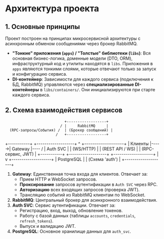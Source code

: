 # Архитектура проекта

## 1. Основные принципы

Проект построен на принципах микросервисной архитектуры с асинхронным обменом сообщениями через брокер RabbitMQ.

* **"Тонкие" приложения (`apps`) / "Толстые" библиотеки (`libs`)**: Вся основная бизнес-логика, доменные модели (DTO, ORM), инфраструктурный код и утилиты находятся в `libs`. Приложения в `apps` являются тонкими слоями, которые отвечают только за запуск и конфигурацию сервиса.
* **DI-контейнер**: Зависимости для каждого сервиса (подключения к БД, RabbitMQ) управляются через **специализированные DI-контейнеры** в `libs/containers/`. Они инициализируются при старте каждого сервиса.

## 2. Схема взаимодействия сервисов

                               +------------------+
                             / |     RabbitMQ     |
      (RPC-запросы/События) /  | (Брокер сообщений) |
                           /   +------------------+
+-----------+      +-------------------+      ^            +--------------------+
|  Клиенты  |----->|      Gateway      |---- /             |      Auth SVC      |
| (WS/HTTP) |      | (REST API / WS)   |                  | (RPC-сервис, JWT)  |
+-----------+      +-------------------+                  +--------------------+
                                                                     |
                                                                     v
                                                          +--------------------+
                                                          |     PostgreSQL     |
                                                          | (Схема 'auth')     |
                                                          +--------------------+

1.  **Gateway**: Единственная точка входа для клиентов. Отвечает за:
    * Прием HTTP и WebSocket запросов.
    * **Проксирование** запросов аутентификации в `Auth SVC` через RPC.
    * **Авторизацию** всех входящих запросов (проверка JWT).
    * Трансляцию событий из RabbitMQ клиентам по WebSocket.
2.  **RabbitMQ**: Центральный брокер для асинхронного взаимодействия.
3.  **Auth SVC**: Сервис аутентификации. Отвечает за:
    * Регистрацию, вход, выход, обновление токенов.
    * Работу с базой данных (таблицы `accounts`, `credentials`, `refresh_tokens`).
    * Выпуск и валидацию JWT.
4.  **PostgreSQL**: Основное хранилище данных для `auth_svc`.